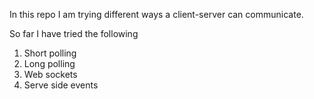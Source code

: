 In this repo I am trying different ways a client-server can communicate.

So far I have tried the following
1) Short polling
2) Long polling
3) Web sockets
4) Serve side events
